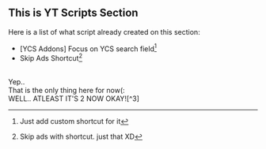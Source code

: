  ## This is YT Scripts Section
 
 Here is a list of what script already created on this section:
 - \[YCS Addons\] Focus on YCS search field[^1]
 - Skip Ads Shortcut[^2]
<br>
Yep..<br>
That is the only thing here for now(:<br>
WELL.. ATLEAST IT'S 2 NOW OKAY![^3] <br>


[^1]: Just add custom shortcut for it
[^2]: Skip ads with shortcut. just that XD 
[^3]: no seriously I have 3, but that one is just basic stuff so I didn't add it(: if that have cool stuff I obviously gonna add here too here!!
